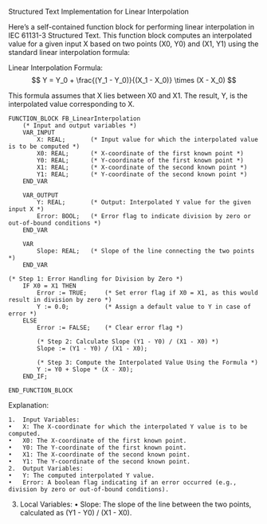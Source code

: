 Structured Text Implementation for Linear Interpolation

Here’s a self-contained function block for performing linear interpolation in IEC 61131-3 Structured Text. This function block computes an interpolated value for a given input X based on two points (X0, Y0) and (X1, Y1) using the standard linear interpolation formula:

Linear Interpolation Formula:
$$
Y = Y_0 + \frac{(Y_1 - Y_0)}{(X_1 - X_0)} \times (X - X_0)
$$

This formula assumes that X lies between X0 and X1. The result, Y, is the interpolated value corresponding to X.

```
FUNCTION_BLOCK FB_LinearInterpolation
    (* Input and output variables *)
    VAR_INPUT
        X: REAL;       (* Input value for which the interpolated value is to be computed *)
        X0: REAL;      (* X-coordinate of the first known point *)
        Y0: REAL;      (* Y-coordinate of the first known point *)
        X1: REAL;      (* X-coordinate of the second known point *)
        Y1: REAL;      (* Y-coordinate of the second known point *)
    END_VAR

    VAR_OUTPUT
        Y: REAL;       (* Output: Interpolated Y value for the given input X *)
        Error: BOOL;   (* Error flag to indicate division by zero or out-of-bound conditions *)
    END_VAR

    VAR
        Slope: REAL;   (* Slope of the line connecting the two points *)
    END_VAR

(* Step 1: Error Handling for Division by Zero *)
    IF X0 = X1 THEN
        Error := TRUE;     (* Set error flag if X0 = X1, as this would result in division by zero *)
        Y := 0.0;          (* Assign a default value to Y in case of error *)
    ELSE
        Error := FALSE;    (* Clear error flag *)
        
        (* Step 2: Calculate Slope (Y1 - Y0) / (X1 - X0) *)
        Slope := (Y1 - Y0) / (X1 - X0); 
        
        (* Step 3: Compute the Interpolated Value Using the Formula *)
        Y := Y0 + Slope * (X - X0); 
    END_IF;

END_FUNCTION_BLOCK
```

Explanation:

	1.	Input Variables:
	•	X: The X-coordinate for which the interpolated Y value is to be computed.
	•	X0: The X-coordinate of the first known point.
	•	Y0: The Y-coordinate of the first known point.
	•	X1: The X-coordinate of the second known point.
	•	Y1: The Y-coordinate of the second known point.
	2.	Output Variables:
	•	Y: The computed interpolated Y value.
	•	Error: A boolean flag indicating if an error occurred (e.g., division by zero or out-of-bound conditions).
  3.	Local Variables:
	•	Slope: The slope of the line between the two points, calculated as (Y1 - Y0) / (X1 - X0).
